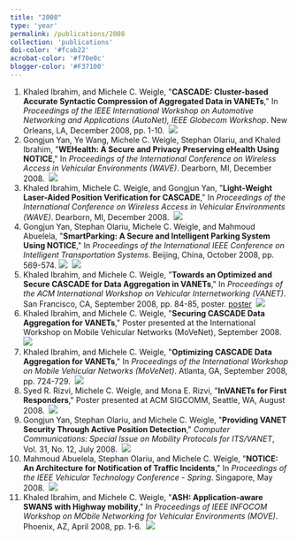 ```yaml
---
title: "2008"
type: 'year'
permalink: /publications/2008
collection: 'publications'
doi-color: '#fcab22'
acrobat-color: '#f70e0c'
blogger-color: '#F37100'
---
```

1. Khaled Ibrahim, and Michele C. Weigle, "**CASCADE: Cluster-based Accurate Syntactic Compression of Aggregated Data in VANETs**," In *Proceedings of the IEEE International Workshop on Automotive Networking and Applications (AutoNet), IEEE Globecom Workshop*. New Orleans, LA, December 2008, pp. 1-10. <a href='http://dx.doi.org/10.1109/GLOCOMW.2008.ECP.59' target='_blank'><i class='ai ai-fw ai-doi' style='color: {{ page.doi-color }}'></i></a> <a href='http://www.cs.odu.edu/~mweigle/papers/ibrahim-autonet08.pdf' target='_blank'><i class='fas fa-solid fa-file-pdf' style='color: {{ page.acrobat-color }}'></i></a> &nbsp;<a href='/publications/bibtex#ibrahim-autonet08' target='_blank' class='btn btn--mcwbibtex'><img src='../images/BibTeX_logo-16px-high.png'/></a>
1. Gongjun Yan, Ye Wang, Michele C. Weigle, Stephan Olariu, and Khaled Ibrahim, "**WEHealth: A Secure and Privacy Preserving eHealth Using NOTICE**," In *Proceedings of the International Conference on Wireless Access in Vehicular Environments (WAVE)*. Dearborn, MI, December 2008. <a href='http://www.cs.odu.edu/~mweigle/papers/yan-wave08.pdf' target='_blank'><i class='fas fa-solid fa-file-pdf' style='color: {{ page.acrobat-color }}'></i></a> &nbsp;<a href='/publications/bibtex#yan-wave08' target='_blank' class='btn btn--mcwbibtex'><img src='../images/BibTeX_logo-16px-high.png'/></a>
1. Khaled Ibrahim, Michele C. Weigle, and Gongjun Yan, "**Light-Weight Laser-Aided Position Verification for CASCADE**," In *Proceedings of the International Conference on Wireless Access in Vehicular Environments (WAVE)*. Dearborn, MI, December 2008. <a href='http://www.cs.odu.edu/~mweigle/papers/ibrahim-wave08.pdf' target='_blank'><i class='fas fa-solid fa-file-pdf' style='color: {{ page.acrobat-color }}'></i></a> &nbsp;<a href='/publications/bibtex#ibrahim-wave08' target='_blank' class='btn btn--mcwbibtex'><img src='../images/BibTeX_logo-16px-high.png'/></a>
1. Gongjun Yan, Stephan Olariu, Michele C. Weigle, and Mahmoud Abuelela, "**SmartParking: A Secure and Intelligent Parking System Using NOTICE**," In *Proceedings of the International IEEE Conference on Intelligent Transportation Systems*. Beijing, China, October 2008, pp. 569-574. <a href='http://dx.doi.org/10.1109/ITSC.2008.4732702' target='_blank'><i class='ai ai-fw ai-doi' style='color: {{ page.doi-color }}'></i></a> <a href='http://www.cs.odu.edu/~mweigle/papers/yan-its08.pdf' target='_blank'><i class='fas fa-solid fa-file-pdf' style='color: {{ page.acrobat-color }}'></i></a> <a href='http://www.slideshare.net/mweigle/yan-its08slides' target='_blank' class='btn btn--mcwslideshare'><img src='../images/slideshare-16px-high.png'/></a> &nbsp;<a href='/publications/bibtex#yan-its08' target='_blank' class='btn btn--mcwbibtex'><img src='../images/BibTeX_logo-16px-high.png'/></a>
1. Khaled Ibrahim, and Michele C. Weigle, "**Towards an Optimized and Secure CASCADE for Data Aggregation in VANETs**," In *Proceedings of the ACM International Workshop on Vehicular Internetworking (VANET)*. San Francisco, CA, September 2008, pp. 84-85, poster. <a href='10.1145/1410043.1410061' target='_blank'><i class='ai ai-fw ai-doi' style='color: {{ page.doi-color }}'></i></a> <a href='http://www.cs.odu.edu/~mweigle/papers/ibrahim-vanet08-poster.pdf' target='_blank'>poster</a> <a href='http://www.cs.odu.edu/~mweigle/papers/ibrahim-vanet08.pdf' target='_blank'><i class='fas fa-solid fa-file-pdf' style='color: {{ page.acrobat-color }}'></i></a> &nbsp;<a href='/publications/bibtex#ibrahim-vanet08' target='_blank' class='btn btn--mcwbibtex'><img src='../images/BibTeX_logo-16px-high.png'/></a>
1. Khaled Ibrahim, and Michele C. Weigle, "**Securing CASCADE Data Aggregation for VANETs**," Poster presented at the International Workshop on Mobile Vehicular Networks (MoVeNet), September 2008. &nbsp;<a href='/publications/bibtex#ibrahim-movenet08-b' target='_blank' class='btn btn--mcwbibtex'><img src='../images/BibTeX_logo-16px-high.png'/></a>
1. Khaled Ibrahim, and Michele C. Weigle, "**Optimizing CASCADE Data Aggregation for VANETs**," In *Proceedings of the International Workshop on Mobile Vehicular Networks (MoVeNet)*. Atlanta, GA, September 2008, pp. 724-729. <a href='http://dx.doi.org.proxy.lib.odu.edu/10.1109/MAHSS.2008.4660113' target='_blank'><i class='ai ai-fw ai-doi' style='color: {{ page.doi-color }}'></i></a> <a href='http://www.cs.odu.edu/~mweigle/papers/ibrahim-movenet08.pdf' target='_blank'><i class='fas fa-solid fa-file-pdf' style='color: {{ page.acrobat-color }}'></i></a> &nbsp;<a href='/publications/bibtex#ibrahim-movenet08-a' target='_blank' class='btn btn--mcwbibtex'><img src='../images/BibTeX_logo-16px-high.png'/></a>
1. Syed R. Rizvi, Michele C. Weigle, and Mona E. Rizvi, "**InVANETs for First Responders**," Poster presented at ACM SIGCOMM, Seattle, WA, August 2008. &nbsp;<a href='/publications/bibtex#rizvi-sigcomm08' target='_blank' class='btn btn--mcwbibtex'><img src='../images/BibTeX_logo-16px-high.png'/></a>
1. Gongjun Yan, Stephan Olariu, and Michele C. Weigle, "**Providing VANET Security Through Active Position Detection**," *Computer Communications: Special Issue on Mobility Protocols for ITS/VANET*, Vol. 31, No. 12, July 2008. <a href='http://dx.doi.org/10.1016/j.comcom.2008.01.009' target='_blank'><i class='ai ai-fw ai-doi' style='color: {{ page.doi-color }}'></i></a> <a href='http://www.cs.odu.edu/~mweigle/papers/yan-comcom08.pdf' target='_blank'><i class='fas fa-solid fa-file-pdf' style='color: {{ page.acrobat-color }}'></i></a> &nbsp;<a href='/publications/bibtex#yan-comcom08' target='_blank' class='btn btn--mcwbibtex'><img src='../images/BibTeX_logo-16px-high.png'/></a>
1. Mahmoud Abuelela, Stephan Olariu, and Michele C. Weigle, "**NOTICE: An Architecture for Notification of Traffic Incidents**," In *Proceedings of the IEEE Vehicular Technology Conference - Spring*. Singapore, May 2008. <a href='http://dx.doi.org/10.1109/VETECS.2008.320' target='_blank'><i class='ai ai-fw ai-doi' style='color: {{ page.doi-color }}'></i></a> <a href='http://www.cs.odu.edu/~mweigle/papers/abuelela-vtc08spr.pdf' target='_blank'><i class='fas fa-solid fa-file-pdf' style='color: {{ page.acrobat-color }}'></i></a> &nbsp;<a href='/publications/bibtex#abuelela-vtc08' target='_blank' class='btn btn--mcwbibtex'><img src='../images/BibTeX_logo-16px-high.png'/></a>
1. Khaled Ibrahim, and Michele C. Weigle, "**ASH: Application-aware SWANS with Highway mobility**," In *Proceedings of IEEE INFOCOM Workshop on MObile Networking for Vehicular Environments (MOVE)*. Phoenix, AZ, April 2008, pp. 1-6. <a href='http://dx.doi.org/10.1109/INFOCOM.2008.4544652' target='_blank'><i class='ai ai-fw ai-doi' style='color: {{ page.doi-color }}'></i></a> <a href='http://www.cs.odu.edu/~mweigle/papers/ibrahim-move08.pdf' target='_blank'><i class='fas fa-solid fa-file-pdf' style='color: {{ page.acrobat-color }}'></i></a> &nbsp;<a href='/publications/bibtex#ibrahim-move08' target='_blank' class='btn btn--mcwbibtex'><img src='../images/BibTeX_logo-16px-high.png'/></a>
